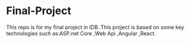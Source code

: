 # Final-Project
This repo is for my final project in IDB .This project is based on some key technologies such as:ASP.net Core ,Web Api ,Angular ,React.
